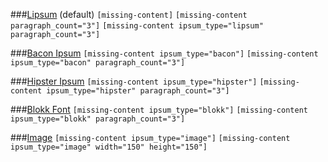 ###[Lipsum](http://loripsum.net/) (default)
`[missing-content]`
`[missing-content paragraph_count="3"]`
`[missing-content ipsum_type="lipsum" paragraph_count="3"]`

###[Bacon Ipsum](http://baconipsum.com/)
`[missing-content ipsum_type="bacon"]`
`[missing-content ipsum_type="bacon" paragraph_count="3"]`

###[Hipster Ipsum](http://hipsterjesus.com/)
`[missing-content ipsum_type="hipster"]`
`[missing-content ipsum_type="hipster" paragraph_count="3"]`

###[Blokk Font](http://blokkfont.com/)
`[missing-content ipsum_type="blokk"]`
`[missing-content ipsum_type="blokk" paragraph_count="3"]`

###[Image](http://placehold.it)
`[missing-content ipsum_type="image"]`
`[missing-content ipsum_type="image" width="150" height="150"]`